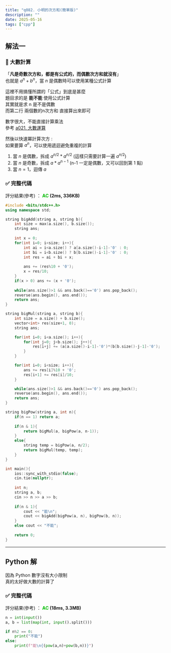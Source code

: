 ```yaml
---
title: "q082. 小明的次方和(簡單版)"
description: ""
date: 2025-05-16
tags: ["cpp"]
---
```


## 解法一

### 🔹 大數計算

「**凡是奇數次方和，都是有公式的，而偶數次方和就沒有**」<br>
也就是 $a^{n} + b^{n}$，當 $n$ 是偶數時可以使用某種公式計算

這裡不用搞懂所謂的「公式」到底是甚麼<br>
題目求的是 **能不能** 使用公式計算<br>
其實就是求 n 是不是偶數<br>
而第二行 兩個數的n次方和 直接算出來即可

數字很大，不能直接計算乘法<br>
參考 <font color="#51a2ff">[a021. 大數運算](/icrack41-blog/blog/a021)</font>

然後以快速冪計算次方 : <br>
如果要算 $a^{n}$，可以使用遞迴避免重複的計算<br>

1. 當 $n$ 是偶數，拆成 $a^{n/2} * a^{n/2}$ (這樣只需要計算一遍 $a^{n/2}$)
2. 當 $n$ 是奇數，拆成 $a * a^{n-1}$ (n-1 一定是偶數，又可以回到第 1 點)
3. 當 $n = 1$，迴傳 $a$

### ✅ 完整代碼

評分結果(參考) ： **<font color="#00bb00">AC</font> (2ms, 336KB)**

```cpp
#include <bits/stdc++.h>
using namespace std;

string bigAdd(string a, string b){
    int size = max(a.size(), b.size());
    string ans;
    
    int x = 0;
    for(int i=0; i<size; i++){
        int ai = i<a.size() ? a[a.size()-i-1]-'0' : 0;
        int bi = i<b.size() ? b[b.size()-i-1]-'0' : 0;
        int res = ai + bi + x;
        
        ans += (res%10 + '0');
        x = res/10;
    }
    if(x > 0) ans += (x + '0');
    
    while(ans.size()>1 && ans.back()=='0') ans.pop_back();
    reverse(ans.begin(), ans.end());
    return ans;
}

string bigMul(string a, string b){
    int size = a.size() + b.size();
    vector<int> res(size+1, 0);
    string ans;

    for(int i=0; i<a.size(); i++){
        for(int j=0; j<b.size(); j++){
            res[i+j] += (a[a.size()-i-1]-'0')*(b[b.size()-j-1]-'0');
        }
    }

    for(int i=0; i<size; i++){
        ans += res[i]%10 + '0';
        res[i+1] += res[i]/10;
    }

    while(ans.size()>1 && ans.back()=='0') ans.pop_back();
    reverse(ans.begin(), ans.end());
    return ans;
}

string bigPow(string a, int n){
    if(n == 1) return a;
     
    if(n & 1){
        return bigMul(a, bigPow(a, n-1));
    }
    else{
        string temp = bigPow(a, n/2);
        return bigMul(temp, temp);
    }
}

int main(){
    ios::sync_with_stdio(false);
    cin.tie(nullptr);
    
    int n;
    string a, b;
    cin >> n >> a >> b;
    
    if(n & 1){
        cout << "能\n";
        cout << bigAdd(bigPow(a, n), bigPow(b, n));
    }
    else cout << "不能";
    
    return 0;
}
```

***

## Python 解

因為 Python 數字沒有大小限制<br>
真的太好做大數的計算了

### ✅ 完整代碼

評分結果(參考) ： **<font color="#00bb00">AC</font> (18ms, 3.3MB)**

```py
n = int(input())
a, b = list(map(int, input().split()))

if n%2 == 0:
    print("不能")
else:
    print(f"能\n{(pow(a,n)+pow(b,n))}")
```
